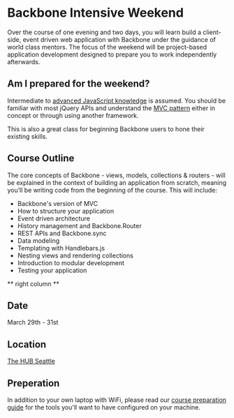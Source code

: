 Backbone Intensive Weekend
==========================

Over the course of one evening and two days, you will learn build a client-side, event driven web application with Backbone under the guidance of world class mentors. The focus of the weekend will be project-based application development designed to prepare you to work independently afterwards. 

Am I prepared for the weekend?
------------------------------

Intermediate to [advanced JavaScript knowledge](advanced-js.html) is assumed. You should be familiar with most jQuery APIs and understand the [MVC pattern](http://addyosmani.com/blog/understanding-mvc-and-mvp-for-javascript-and-backbone-developers/) either in concept or through using another framework.

This is also a great class for beginning Backbone users to hone their existing skills.

Course Outline
--------------

The core concepts of Backbone - views, models, collections & routers - will be explained in the context of building an application from scratch, meaning you’ll be writing code from the beginning of the course. This will include:

- Backbone's version of MVC
- How to structure your application
- Event driven architecture
- History management and Backbone.Router
- REST APIs and Backbone.sync
- Data modeling
- Templating with Handlebars.js
- Nesting views and rendering collections
- Introduction to modular development
- Testing your application

** right column **

Date
----
March 29th - 31st

Location
--------
[The HUB Seattle](http://thehubseattle.com/)

Preperation
-----------

In addition to your own laptop with WiFi, please read our [course preparation guide](preparation.html) for the tools you'll want to have configured on your machine.
